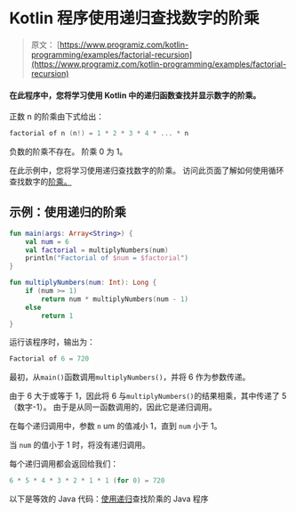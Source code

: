 # Kotlin 程序使用递归查找数字的阶乘

> 原文： [https://www.programiz.com/kotlin-programming/examples/factorial-recursion](https://www.programiz.com/kotlin-programming/examples/factorial-recursion)

#### 在此程序中，您将学习使用 Kotlin 中的递归函数查找并显示数字的阶乘。

正数 n 的阶乘由下式给出：

```kt
factorial of n (n!) = 1 * 2 * 3 * 4 * ... * n
```

负数的阶乘不存在。 阶乘 0 为 1。

在此示例中，您将学习使用递归查找数字的阶乘。 访问此页面了解如何使用循环查找数字的[阶乘。](/kotlin-programming/examples/factorial "Kotlin program to calculate factorial using loop")

## 示例：使用递归的阶乘

```kt
fun main(args: Array<String>) {
    val num = 6
    val factorial = multiplyNumbers(num)
    println("Factorial of $num = $factorial")
}

fun multiplyNumbers(num: Int): Long {
    if (num >= 1)
        return num * multiplyNumbers(num - 1)
    else
        return 1
}
```

运行该程序时，输出为：

```kt
Factorial of 6 = 720
```

最初，从`main()`函数调用`multiplyNumbers()`，并将 6 作为参数传递。

由于 6 大于或等于 1，因此将 6 与`multiplyNumbers()`的结果相乘，其中传递了 5（数字-1）。 由于是从同一函数调用的，因此它是递归调用。

在每个递归调用中，参数 `n` um 的值减小 1，直到 `num` 小于 1。

当 `num` 的值小于 1 时，将没有递归调用。

每个递归调用都会返回给我们：

```kt
6 * 5 * 4 * 3 * 2 * 1 * 1 (for 0) = 720
```

以下是等效的 Java 代码：[使用递归](/java-programming/examples/factorial-recursion "Java Program to find factorial using recursion")查找阶乘的 Java 程序